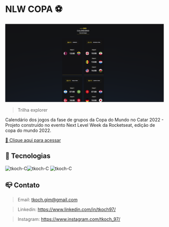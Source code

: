 # NLW COPA ⚽

![preview](/image_preview/preview.png)

>Trilha explorer

Calendário dos jogos da fase de grupos da Copa do Mundo no Catar 2022 - Projeto construído no evento Next Level Week da Rocketseat, edição de copa do mundo 2022.

[🔗 Clique aqui para acessar](https://tkoch97.github.io/nlwcopa)

## 🔧 Tecnologias

<img align="center" alt="tkoch-C" height="30" width="40" src="https://cdn.jsdelivr.net/gh/devicons/devicon/icons/html5/html5-original.svg" /><img align="center" alt="tkoch-C" height="30" width="40" src="https://cdn.jsdelivr.net/gh/devicons/devicon/icons/css3/css3-original.svg" /> <img align="center" alt="tkoch-C" height="30" width="40" src="https://cdn.jsdelivr.net/gh/devicons/devicon/icons/javascript/javascript-original.svg" />



## 📪 Contato


>Email: tkoch.gim@gmail.com

>Linkedin: https://www.linkedin.com/in/tkoch97/

>Instagram: https://www.instagram.com/tkoch_97/
